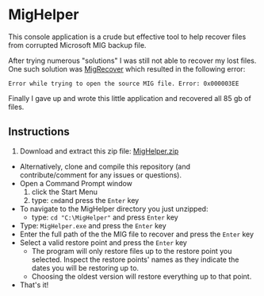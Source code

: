 # MigHelper
This console application is a crude but effective tool to help recover files from corrupted Microsoft MIG backup file.  

After trying numerous "solutions" I was still not able to recover my lost files.  One such solution was [MigRecover](https://www.visser.com.au/blog/migrecover-for-microsofts-windows-easy-transfer/)
which resulted in the following error:

```
Error while trying to open the source MIG file. Error: 0x000003EE
```

Finally I gave up and wrote this little application and recovered all 85 gb of files.

## Instructions
1. Download and extract this zip file: [MigHelper.zip](http://slombardo.github.io/MigHelper/MigHelper.zip)
  - Alternatively, clone and compile this repository (and contribute/comment for any issues or questions).
- Open a Command Prompt window
  1. click the Start Menu
  2. type: `cmd`and press the `Enter` key
- To navigate to the MigHelper directory you just unzipped:
  - type: `cd "C:\MigHelper"` and press `Enter` key
- Type: `MigHelper.exe` and press the `Enter` key
- Enter the full path of the the MIG file to recover and press the `Enter` key
- Select a valid restore point and press the `Enter` key
  - The program will only restore files up to the restore point you selected.  Inspect the restore points' names as they indicate the dates you will be restoring up to.
  - Choosing the oldest version will restore everything up to that point.
- That's it!
